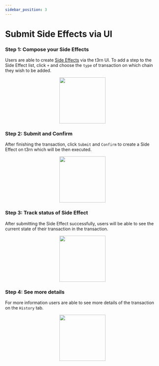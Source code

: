 ```yaml
---
sidebar_position: 3
---
```


# Submit Side Effects via UI

### Step 1: Compose your Side Effects
Users are able to create [Side Effects](../components/sfx-overview) via the t3rn UI. 
To add a step to the Side Effect list, click `+` and choose the `type` of transaction on which chain they wish to be added.

<p align="center">
    <img height="150" src="/img/t3rn-ui-start.png?raw=true"/>
</p>

### Step 2: Submit and Confirm
After finishing the transaction, click `Submit` and `Confirm` to create a Side Effect on t3rn which will be then executed.

<p align="center">
    <img height="150" src="/img/t3rn-ui-step2.png?raw=true"/>
</p>

### Step 3: Track status of Side Effect
After submitting the Side Effect successfully, users will be able to see the current state of their transaction in the transaction.
<p align="center">
    <img height="150" src="/img/t3rn-ui-transcation-done.png?raw=true"/>
</p>

### Step 4: See more details
For more information users are able to see more details of the transaction on the `History` tab.

<p align="center">
    <img height="150" src="/img/t3rn-ui-transaction-history.png?raw=true"/>
</p>






